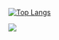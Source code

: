 
<!-- Статистика -->
[![Top Langs](https://github-readme-stats.vercel.app/api/top-langs/?username=anuraghazra&layout=compact)](https://github.com/anuraghazra/github-readme-stats)

<!-- Количество пользователей -->
![](https://komarev.com/ghpvc/?username=sweetconsole)

